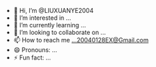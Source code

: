 - 👋 Hi, I’m @LIUXUANYE2004
- 👀 I’m interested in ...
- 🌱 I’m currently learning ...
- 💞️ I’m looking to collaborate on ...
- 📫 How to reach me ...20040128EX@Gmail.com
- 😄 Pronouns: ...
- ⚡ Fun fact: ...

<!---
LIUXUANYE2004/LIUXUANYE2004 is a ✨ special ✨ repository because its `README.md` (this file) appears on your GitHub profile.
You can click the Preview link to take a look at your changes.
--->
